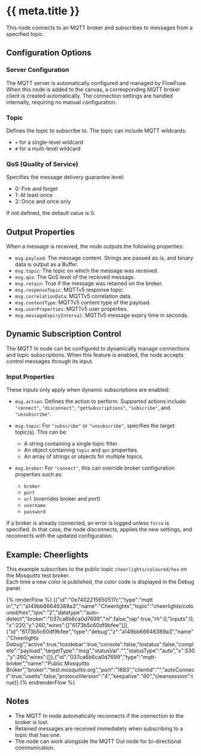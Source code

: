 # {{ meta.title }}

This node connects to an MQTT broker and subscribes to messages from a specified topic.

## Configuration Options

### Server Configuration

The MQTT server is automatically configured and managed by FlowFuse. When this node is added to the canvas, a corresponding MQTT broker client is created automatically. The connection settings are handled internally, requiring no manual configuration.

### Topic

Defines the topic to subscribe to. The topic can include MQTT wildcards:

* `+` for a single-level wildcard
* `#` for a multi-level wildcard

### QoS (Quality of Service)

Specifies the message delivery guarantee level:

* 0: Fire and forget
* 1: At least once
* 2: Once and once only

If not defined, the default value is 0.

## Output Properties

When a message is received, the node outputs the following properties:

* `msg.payload`: The message content. Strings are passed as-is, and binary data is output as a Buffer.
* `msg.topic`: The topic on which the message was received.
* `msg.qos`: The QoS level of the received message.
* `msg.retain`: True if the message was retained on the broker.
* `msg.responseTopic`: MQTTv5 response topic.
* `msg.correlationData`: MQTTv5 correlation data.
* `msg.contentType`: MQTTv5 content type of the payload.
* `msg.userProperties`: MQTTv5 user properties.
* `msg.messageExpiryInterval`: MQTTv5 message expiry time in seconds.

## Dynamic Subscription Control

The MQTT In node can be configured to dynamically manage connections and topic subscriptions. When this feature is enabled, the node accepts control messages through its input.

### Input Properties

These inputs only apply when dynamic subscriptions are enabled:

* `msg.action`: Defines the action to perform. Supported actions include:
  `"connect"`, `"disconnect"`, `"getSubscriptions"`, `"subscribe"`, and `"unsubscribe"`.

* `msg.topic`: For `"subscribe"` or `"unsubscribe"`, specifies the target topic(s). This can be:

  * A string containing a single topic filter.
  * An object containing `topic` and `qos` properties.
  * An array of strings or objects for multiple topics.

* `msg.broker`: For `"connect"`, this can override broker configuration properties such as:

  * `broker`
  * `port`
  * `url` (overrides broker and port)
  * `username`
  * `password`

If a broker is already connected, an error is logged unless `force` is specified. In that case, the node disconnects, applies the new settings, and reconnects with the updated configuration.

## Example: Cheerlights

This example subscribes to the public topic `cheerlights/coloured/hex` on the Mosquitto test broker.  
Each time a new color is published, the color code is displayed in the Debug panel.

{% renderFlow %}
[{"id":"0e7402215650517c","type":"mqtt in","z":"a149bb66646389a3","name":"Cheerlights","topic":"cheerlights/coloured/hex","qos":"2","datatype":"auto-detect","broker":"037ca6b6ca0d7699","nl":false,"rap":true,"rh":0,"inputs":0,"x":220,"y":260,"wires":[["6173b5c60df9bfee"]]},{"id":"6173b5c60df9bfee","type":"debug","z":"a149bb66646389a3","name":"Cheerlights Debug","active":true,"tosidebar":true,"console":false,"tostatus":false,"complete":"payload","targetType":"msg","statusVal":"","statusType":"auto","x":530,"y":260,"wires":[]},{"id":"037ca6b6ca0d7699","type":"mqtt-broker","name":"Public Mosquitto Broker","broker":"test.mosquitto.org","port":"1883","clientid":"","autoConnect":true,"usetls":false,"protocolVersion":"4","keepalive":"60","cleansession":true}]
{% endrenderFlow %}

## Notes

- The MQTT In node automatically reconnects if the connection to the broker is lost.  
- Retained messages are received immediately when subscribing to a topic that has one.  
- The node can work alongside the MQTT Out node for bi-directional communication.